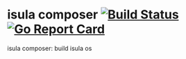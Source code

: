 # isula composer [![Build Status](https://travis-ci.org/isula/isula-composer.svg?branch=master)](https://travis-ci.org/isula/isula-composer) [![Go Report Card](https://goreportcard.com/badge/github.com/isula/isula-composer)](https://goreportcard.com/report/github.com/isula/isula-composer)


isula composer: build isula os
